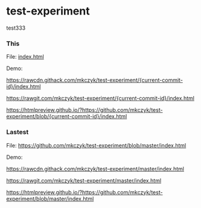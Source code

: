 # test-experiment
test333





### This

File: [index.html](index.html)

Demo:

https://rawcdn.githack.com/mkczyk/test-experiment/{current-commit-id}/index.html

https://rawgit.com/mkczyk/test-experiment/{current-commit-id}/index.html

https://htmlpreview.github.io/?https://github.com/mkczyk/test-experiment/blob/{current-commit-id}/index.html


### Lastest

File: https://github.com/mkczyk/test-experiment/blob/master/index.html

Demo:

https://rawcdn.githack.com/mkczyk/test-experiment/master/index.html

https://rawgit.com/mkczyk/test-experiment/master/index.html

https://htmlpreview.github.io/?https://github.com/mkczyk/test-experiment/blob/master/index.html

